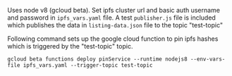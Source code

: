 Uses node v8 (gcloud beta).
Set ipfs cluster url and basic auth username and password in `ipfs_vars.yaml` file.
A test `publisher.js` file is included which publishes the data in `listing-data.json` file to the topic "test-topic"

Following command sets up the google cloud function to pin ipfs hashes which is triggered by the "test-topic" topic.

`gcloud beta functions deploy pinService --runtime nodejs8 --env-vars-file ipfs_vars.yaml --trigger-topic test-topic`
